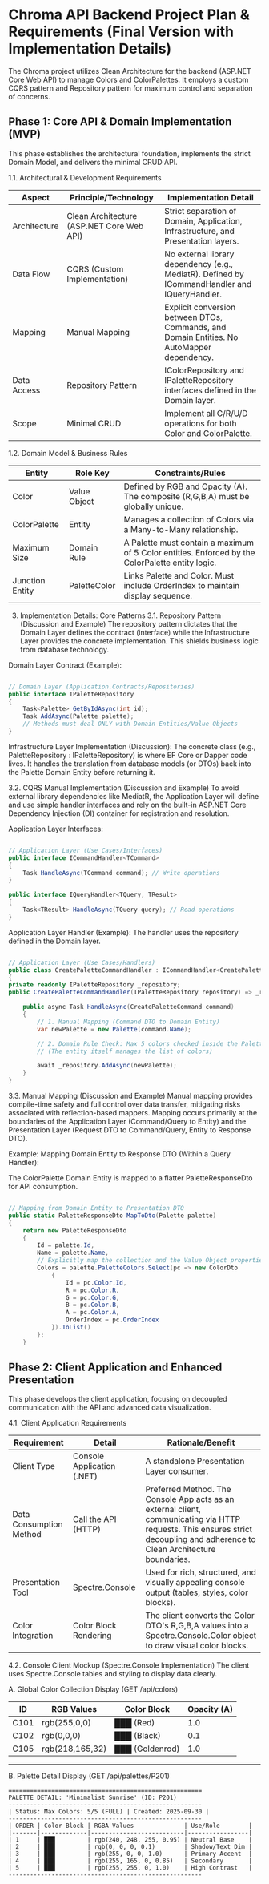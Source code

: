 ﻿# Chroma API Backend Project Plan & Requirements (Final Version with Implementation Details)

The Chroma project utilizes Clean Architecture for the backend (ASP.NET Core Web API) to manage Colors and
ColorPalettes. It employs a custom CQRS pattern and Repository pattern for maximum control and separation of concerns.

## Phase 1: Core API & Domain Implementation (MVP)

This phase establishes the architectural foundation, implements the strict Domain Model, and delivers the minimal CRUD
API.

1.1. Architectural & Development Requirements

| Aspect       | Principle/Technology                      | Implementation Detail                                                                         |
|--------------|-------------------------------------------|-----------------------------------------------------------------------------------------------|
| Architecture | Clean Architecture (ASP.NET Core Web API) | Strict separation of Domain, Application, Infrastructure, and Presentation layers.            |
| Data Flow    | CQRS (Custom Implementation)              | No external library dependency (e.g., MediatR). Defined by ICommandHandler and IQueryHandler. |
| Mapping      | Manual Mapping                            | Explicit conversion between DTOs, Commands, and Domain Entities. No AutoMapper dependency.    |
| Data Access  | Repository Pattern                        | IColorRepository and IPaletteRepository interfaces defined in the Domain layer.               |
| Scope        | Minimal CRUD                              | Implement all C/R/U/D operations for both Color and ColorPalette.                             |

1.2. Domain Model & Business Rules

| Entity          | Role Key     | Constraints/Rules                                                                                |
|-----------------|--------------|--------------------------------------------------------------------------------------------------|
| Color           | Value Object | Defined by RGB and Opacity (A). The composite (R,G,B,A) must be globally unique.                 |
| ColorPalette    | Entity       | Manages a collection of Colors via a Many-to-Many relationship.                                  |
| Maximum Size    | Domain Rule  | A Palette must contain a maximum of 5 Color entities. Enforced by the ColorPalette entity logic. |
| Junction Entity | PaletteColor | Links Palette and Color. Must include OrderIndex to maintain display sequence.                   |

3. Implementation Details: Core Patterns
   3.1. Repository Pattern (Discussion and Example)
   The repository pattern dictates that the Domain Layer defines the contract (interface) while the Infrastructure Layer
   provides the concrete implementation. This shields business logic from database technology.

Domain Layer Contract (Example):

```C#

// Domain Layer (Application.Contracts/Repositories)
public interface IPaletteRepository
{
    Task<Palette> GetByIdAsync(int id);
    Task AddAsync(Palette palette);
    // Methods must deal ONLY with Domain Entities/Value Objects
}
```

Infrastructure Layer Implementation (Discussion):
The concrete class (e.g., PaletteRepository : IPaletteRepository) is where EF Core or Dapper code lives. It handles the
translation from database models (or DTOs) back into the Palette Domain Entity before returning it.

3.2. CQRS Manual Implementation (Discussion and Example)
To avoid external library dependencies like MediatR, the Application Layer will define and use simple handler interfaces
and rely on the built-in ASP.NET Core Dependency Injection (DI) container for registration and resolution.

Application Layer Interfaces:

```C#

// Application Layer (Use Cases/Interfaces)
public interface ICommandHandler<TCommand>
{
    Task HandleAsync(TCommand command); // Write operations
}

public interface IQueryHandler<TQuery, TResult>
{
    Task<TResult> HandleAsync(TQuery query); // Read operations
}
```

Application Layer Handler (Example):
The handler uses the repository defined in the Domain layer.

```C#

// Application Layer (Use Cases/Handlers)
public class CreatePaletteCommandHandler : ICommandHandler<CreatePaletteCommand>
{
private readonly IPaletteRepository _repository;
public CreatePaletteCommandHandler(IPaletteRepository repository) => _repository = repository;

    public async Task HandleAsync(CreatePaletteCommand command)
    {
        // 1. Manual Mapping (Command DTO to Domain Entity)
        var newPalette = new Palette(command.Name);

        // 2. Domain Rule Check: Max 5 colors checked inside the Palette entity
        // (The entity itself manages the list of colors)

        await _repository.AddAsync(newPalette);
    }
}
```

3.3. Manual Mapping (Discussion and Example)
Manual mapping provides compile-time safety and full control over data transfer, mitigating risks associated with
reflection-based mappers. Mapping occurs primarily at the boundaries of the Application Layer (Command/Query to Entity)
and the Presentation Layer (Request DTO to Command/Query, Entity to Response DTO).

Example: Mapping Domain Entity to Response DTO (Within a Query Handler):

The ColorPalette Domain Entity is mapped to a flatter PaletteResponseDto for API consumption.

```C#

// Mapping from Domain Entity to Presentation DTO
public static PaletteResponseDto MapToDto(Palette palette)
{
    return new PaletteResponseDto
    {
        Id = palette.Id,
        Name = palette.Name,
        // Explicitly map the collection and the Value Object properties
        Colors = palette.PaletteColors.Select(pc => new ColorDto
            {
                Id = pc.Color.Id,
                R = pc.Color.R,
                G = pc.Color.G,
                B = pc.Color.B,
                A = pc.Color.A,
                OrderIndex = pc.OrderIndex
            }).ToList()
        };
    }
```

## Phase 2: Client Application and Enhanced Presentation

This phase develops the client application, focusing on decoupled communication with the API and advanced data
visualization.

4.1. Client Application Requirements

| Requirement             | Detail                     | Rationale/Benefit                                                                                                                                                             |
|-------------------------|----------------------------|-------------------------------------------------------------------------------------------------------------------------------------------------------------------------------|
| Client Type             | Console Application (.NET) | A standalone Presentation Layer consumer.                                                                                                                                     |
| Data Consumption Method | Call the API (HTTP)        | Preferred Method. The Console App acts as an external client, communicating via HTTP requests. This ensures strict decoupling and adherence to Clean Architecture boundaries. |
| Presentation Tool       | Spectre.Console            | Used for rich, structured, and visually appealing console output (tables, styles, color blocks).                                                                              |
| Color Integration       | Color Block Rendering      | The client converts the Color DTO's R,G,B,A values into a Spectre.Console.Color object to draw visual color blocks.                                                           |

4.2. Console Client Mockup (Spectre.Console Implementation)
The client uses Spectre.Console tables and styling to display data clearly.

A. Global Color Collection Display (GET /api/colors)

| ID   | RGB Values	     | Color Block      | Opacity (A) |
|------|-----------------|------------------|-------------|
| C101 | rgb(255,0,0)    | 	███ (Red)       | 1.0         |
| C102 | rgb(0,0,0)      | 	███ (Black)	    | 0.1         |
| C105 | rgb(218,165,32) | 	███ (Goldenrod) | 1.0         |

------------------------------------------------------
B. Palette Detail Display (GET /api/palettes/P201)

```
======================================================
PALETTE DETAIL: 'Minimalist Sunrise' (ID: P201)
------------------------------------------------------
| Status: Max Colors: 5/5 (FULL) | Created: 2025-09-30 |
------------------------------------------------------
| ORDER | Color Block | RGBA Values              | Use/Role        |
|-------|-------------|--------------------------|-----------------|
| 1     | ███         | rgb(240, 248, 255, 0.95) | Neutral Base    |
| 2     | ███         | rgb(0, 0, 0, 0.1)        | Shadow/Text Dim |
| 3     | ███         | rgb(255, 0, 0, 1.0)      | Primary Accent  |
| 4     | ███         | rgb(255, 165, 0, 0.85)   | Secondary       |
| 5     | ███         | rgb(255, 255, 0, 1.0)    | High Contrast   |
------------------------------------------------------
```
